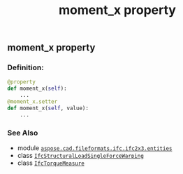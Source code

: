 ﻿---
title: moment_x property
second_title: Aspose.CAD for Python via .NET API References
description: 
type: docs
weight: 90
url: /python-net/aspose.cad.fileformats.ifc.ifc2x3.entities/ifcstructuralloadsingleforcewarping/moment_x/
is_root: false
---

## moment_x property

### Definition:
```python
@property
def moment_x(self):
    ...
@moment_x.setter
def moment_x(self, value):
    ...
```

### See Also
* module [`aspose.cad.fileformats.ifc.ifc2x3.entities`](../../)
* class [`IfcStructuralLoadSingleForceWarping`](/cad/python-net/aspose.cad.fileformats.ifc.ifc2x3.entities/ifcstructuralloadsingleforcewarping)
* class [`IfcTorqueMeasure`](/cad/python-net/aspose.cad.fileformats.ifc.ifc2x3.types/ifctorquemeasure)
